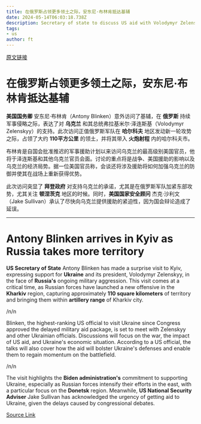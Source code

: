 ```yaml
---
title: 在俄罗斯占领更多领土之际，安东尼·布林肯抵达基辅
date: 2024-05-14T06:03:18.738Z
description: Secretary of state to discuss US aid with Volodymyr Zelenskyy
tags: 
- us
author: ft
---
```


[原文链接](https://ft.com/content/0cc5ee0a-8303-4c32-b86f-4b9531edb6f6)

# 在俄罗斯占领更多领土之际，安东尼·布林肯抵达基辅

**美国国务卿** 安东尼·布林肯（Antony Blinken）意外访问了基辅，在 **俄罗斯** 持续军事侵略之际，表达了对 **乌克兰** 和其总统弗拉基米尔·泽连斯基（Volodymyr Zelenskyy）的支持。此次访问正值俄罗斯军队在 **哈尔科夫** 地区发动新一轮攻势之际，占领了大约 **110平方公里** 的领土，并将其带入 **火炮射程** 内的哈尔科夫市。

布林肯是自国会批准推迟的军事援助计划以来访问乌克兰的最高级别美国官员，他将于泽连斯基和其他乌克兰官员会面。讨论的重点将是战争、美国援助的影响以及乌克兰的经济局势。据一位美国官员称，会谈还将涉及援助将如何加强乌克兰的防御并使其在战场上重新获得优势。

此次访问突显了 **拜登政府** 对支持乌克兰的承诺，尤其是在俄罗斯军队加紧东部攻势，尤其关注 **顿涅茨克** 地区的时候。同时，**美国国家安全顾问** 杰克·沙利文（Jake Sullivan）承认了尽快向乌克兰提供援助的紧迫性，因为国会辩论造成了延误。

---

# Antony Blinken arrives in Kyiv as Russia takes more territory

**US Secretary of State** Antony Blinken has made a surprise visit to Kyiv, expressing support for **Ukraine** and its president, Volodymyr Zelenskyy, in the face of **Russia's** ongoing military aggression. This visit comes at a critical time, as Russian forces have launched a new offensive in the **Kharkiv** region, capturing approximately **110 square kilometers** of territory and bringing them within **artillery range** of Kharkiv city. 

/n/n

Blinken, the highest-ranking US official to visit Ukraine since Congress approved the delayed military aid package, is set to meet with Zelenskyy and other Ukrainian officials. Discussions will focus on the war, the impact of US aid, and Ukraine's economic situation. According to a US official, the talks will also cover how the aid will bolster Ukraine's defenses and enable them to regain momentum on the battlefield. 

/n/n

The visit highlights the **Biden administration's** commitment to supporting Ukraine, especially as Russian forces intensify their efforts in the east, with a particular focus on the **Donetsk** region. Meanwhile, **US National Security Adviser** Jake Sullivan has acknowledged the urgency of getting aid to Ukraine, given the delays caused by congressional debates.

[Source Link](https://ft.com/content/0cc5ee0a-8303-4c32-b86f-4b9531edb6f6)

